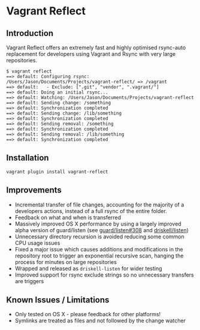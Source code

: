 # Vagrant Reflect

## Introduction

Vagrant Reflect offers an extremely fast and highly optimised rsync-auto
replacement for developers using Vagrant and Rsync with very large repositories.

```
$ vagrant reflect
==> default: Configuring rsync: /Users/Jason/Documents/Projects/vagrant-reflect/ => /vagrant
==> default:   - Exclude: [".git", "vendor", ".vagrant/"]
==> default: Doing an initial rsync...
==> default: Watching: /Users/Jason/Documents/Projects/vagrant-reflect
==> default: Sending change: /something
==> default: Synchronization completed
==> default: Sending change: /lib/something
==> default: Synchronization completed
==> default: Sending removal: /something
==> default: Synchronization completed
==> default: Sending removal: /lib/something
==> default: Synchronization completed
```

## Installation

    vagrant plugin install vagrant-reflect

## Improvements

* Incremental transfer of file changes, accounting for the majority of a
developers actions, instead of a full rsync of the entire folder.
* Feedback on what and when is transferred
* Massively improved OS X performance by using a largely improved alpha version
of guard/listen (see
[guard/listen#308](https://github.com/guard/listen/pull/308) and [driskell/listen](https://github.com/driskell/listen/tree/v3_rework_record_logic))
* Unnecessary directory recursion is avoided reducing some common CPU usage
issues
* Fixed a major issue which causes additions and modifications in the repository
root to trigger an exponential recursive scan, hanging the process for minutes
on large repositories
* Wrapped and released as `driskell-listen` for wider testing
* Improved support for rsync exclude strings so no unnecessary transfers are
triggers

## Known Issues / Limitations

* Only tested on OS X - please feedback for other platforms!
* Symlinks are treated as files and not followed by the change watcher
